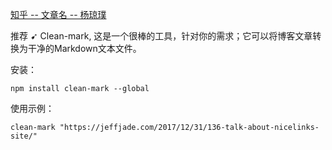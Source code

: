[知乎 -- 文章名 -- 杨琼璞](https://www.zhihu.com/question/269930403)

推荐 ➹ Clean-mark, 这是一个很棒的工具，针对你的需求；它可以将博客文章转换为干净的Markdown文本文件。

安装：

```JSX
npm install clean-mark --global
```

使用示例：

```JSX
clean-mark "https://jeffjade.com/2017/12/31/136-talk-about-nicelinks-site/"
```

